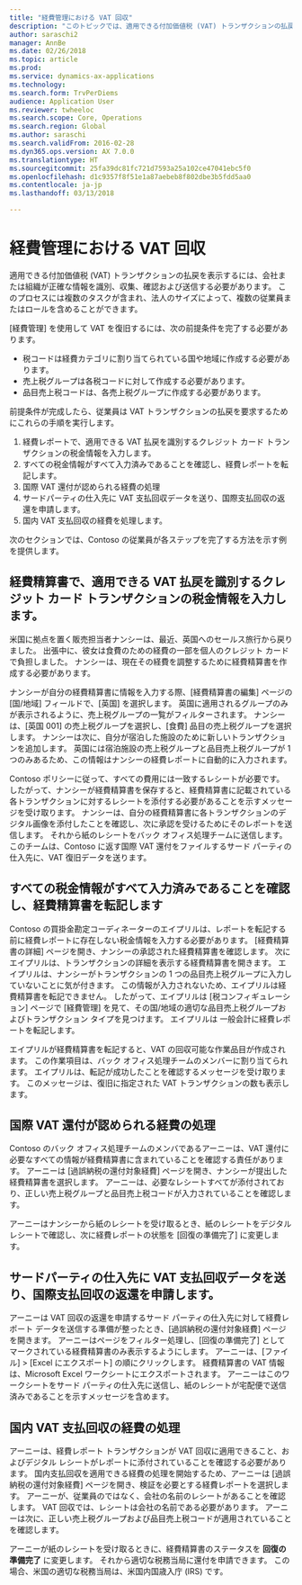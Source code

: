 ```yaml
---
title: "経費管理における VAT 回収"
description: "このトピックでは、適用できる付加価値税 (VAT) トランザクションの払戻を表示する方法について説明します。"
author: saraschi2
manager: AnnBe
ms.date: 02/26/2018
ms.topic: article
ms.prod: 
ms.service: dynamics-ax-applications
ms.technology: 
ms.search.form: TrvPerDiems
audience: Application User
ms.reviewer: twheeloc
ms.search.scope: Core, Operations
ms.search.region: Global
ms.author: saraschi
ms.search.validFrom: 2016-02-28
ms.dyn365.ops.version: AX 7.0.0
ms.translationtype: HT
ms.sourcegitcommit: 25fa39dc81fc721d7593a25a102ce47041ebc5f0
ms.openlocfilehash: d1c9357f8f51e1a87aebeb8f802dbe3b5fdd5aa0
ms.contentlocale: ja-jp
ms.lasthandoff: 03/13/2018

---
```


# <a name="vat-recovery-in-expense-management"></a>経費管理における VAT 回収

適用できる付加価値税 (VAT) トランザクションの払戻を表示するには、会社または組織が正確な情報を識別、収集、確認および送信する必要があります。 このプロセスには複数のタスクが含まれ、法人のサイズによって、複数の従業員またはロールを含めることができます。

[経費管理] を使用して VAT を復旧するには、次の前提条件を完了する必要があります。

- 税コードは経費カテゴリに割り当てられている国や地域に作成する必要があります。
- 売上税グループは各税コードに対して作成する必要があります。
- 品目売上税コードは、各売上税グループに作成する必要があります。

前提条件が完成したら、従業員は VAT トランザクションの払戻を要求するためにこれらの手順を実行します。

1. 経費レポートで、適用できる VAT 払戻を識別するクレジット カード トランザクションの税金情報を入力します。
2. すべての税金情報がすべて入力済みであることを確認し、経費レポートを転記します。
3. 国際 VAT 還付が認められる経費の処理
4. サードパーティの仕入先に VAT 支払回収データを送り、国際支払回収の返還を申請します。
5. 国内 VAT 支払回収の経費を処理します。

次のセクションでは、Contoso の従業員が各ステップを完了する方法を示す例を提供します。

## <a name="on-an-expense-report-enter-tax-information-about-credit-card-transactions-to-identify-eligible-vat-refunds"></a>経費精算書で、適用できる VAT 払戻を識別するクレジット カード トランザクションの税金情報を入力します。

米国に拠点を置く販売担当者ナンシーは、最近、英国へのセールス旅行から戻りました。 出張中に、彼女は食費のための経費の一部を個人のクレジット カードで負担しました。 ナンシーは、現在その経費を調整するために経費精算書を作成する必要があります。

ナンシーが自分の経費精算書に情報を入力する際、[経費精算書の編集] ページの [国/地域] フィールドで、[英国] を選択します。 英国に適用されるグループのみが表示されるように、売上税グループの一覧がフィルターされます。 ナンシーは、[英国 001] の売上税グループを選択し、[食費] 品目の売上税グループを選択します。 ナンシーは次に、自分が宿泊した施設のために新しいトランザクションを追加します。 英国には宿泊施設の売上税グループと品目売上税グループが 1 つのみあるため、この情報はナンシーの経費レポートに自動的に入力されます。

Contoso ポリシーに従って、すべての費用には一致するレシートが必要です。 したがって、ナンシーが経費精算書を保存すると、経費精算書に記載されている各トランザクションに対するレシートを添付する必要があることを示すメッセージを受け取ります。 ナンシーは、自分の経費精算書に各トランザクションのデジタル画像を添付したことを確認し、次に承認を受けるためにそのレポートを送信します。 それから紙のレシートをバック オフィス処理チームに送信します。 このチームは、Contoso に返す国際 VAT 還付をファイルするサード パーティの仕入先に、VAT 復旧データを送ります。

## <a name="make-sure-that-all-tax-information-is-complete-and-then-post-the-expense-report"></a>すべての税金情報がすべて入力済みであることを確認し、経費精算書を転記します

Contoso の買掛金勘定コーディネーターのエイプリルは、レポートを転記する前に経費レポートに存在しない税金情報を入力する必要があります。 [経費精算書の詳細] ページを開き、ナンシーの承認された経費精算書を確認します。 次にエイプリルは、トランザクションの詳細を表示する経費精算書を開きます。 エイプリルは、ナンシーがトランザクションの 1 つの品目売上税グループに入力していないことに気が付きます。 この情報が入力されないため、エイプリルは経費精算書を転記できません。 したがって、エイプリルは [税コンフィギュレーション] ページで [経費管理] を見て、その国/地域の適切な品目売上税グループおよびトランザクション タイプを見つけます。 エイプリルは 一般会計に経費レポートを転記します。

エイプリルが経費精算書を転記すると、VAT の回収可能な作業品目が作成されます。 この作業項目は、バック オフィス処理チームのメンバーに割り当てられます。 エイプリルは、転記が成功したことを確認するメッセージを受け取ります。 このメッセージは、復旧に指定された VAT トランザクションの数も表示します。

## <a name="process-expenses-that-are-eligible-for-international-vat-recovery"></a>国際 VAT 還付が認められる経費の処理

Contoso のバック オフィス処理チームのメンバであるアーニーは、VAT 還付に必要なすべての情報が経費精算書に含まれていることを確認する責任があります。 アーニーは [過誤納税の還付対象経費] ページを開き、ナンシーが提出した経費精算書を選択します。 アーニーは、必要なレシートすべてが添付されており、正しい売上税グループと品目売上税コードが入力されていることを確認します。

アーニーはナンシーから紙のレシートを受け取るとき、紙のレシートをデジタルレシートで確認し、次に経費レポートの状態を [回復の準備完了] に変更します。

## <a name="send-vat-recovery-data-to-the-third-party-vendor-to-file-international-recovery-returns"></a>サードパーティの仕入先に VAT 支払回収データを送り、国際支払回収の返還を申請します。

アーニーは VAT 回収の返還を申請するサード パーティの仕入先に対して経費レポート データを送信する準備が整ったとき、[過誤納税の還付対象経費] ページを開きます。 アーニーはページをフィルター処理し、[回復の準備完了] としてマークされている経費精算書のみ表示するようにします。 アーニーは、[ファイル] &gt; [Excel にエクスポート] の順にクリックします。 経費精算書の VAT 情報は、Microsoft Excel ワークシートにエクスポートされます。 アーニーはこのワークシートをサード パーティの仕入先に送信し、紙のレシートが宅配便で送信済みであることを示すメッセージを含めます。

## <a name="process-expenses-for-domestic-vat-recovery"></a>国内 VAT 支払回収の経費の処理

アーニーは、経費レポート トランザクションが VAT 回収に適用できること、およびデジタル レシートがレポートに添付されていることを確認する必要があります。 国内支払回収を適用できる経費の処理を開始するため、アーニーは [過誤納税の還付対象経費] ページを開き、検証を必要とする経費レポートを選択します。 アーニーが、従業員のではなく、会社の名前のレシートがあることを確認します。 VAT 回収では、レシートは会社の名前である必要があります。 アーニーは次に、正しい売上税グループおよび品目売上税コードが適用されていることを確認します。

アーニーが紙のレシートを受け取るときに、経費精算書のステータスを **回復の準備完了** に変更します。 それから適切な税務当局に還付を申請できます。 この場合、米国の適切な税務当局は、米国内国歳入庁 (IRS) です。

